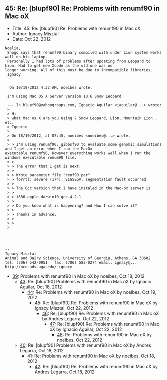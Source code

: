 ## 45: Re: [blupf90] Re: Problems with renumf90 in Mac oX

- Title: 45: Re: [blupf90] Re: Problems with renumf90 in Mac oX
- Author: Ignacy Misztal
- Date: Oct 22, 2012
```
Noelia,
 Shogo says that renumf90 binary compiled with under Lion system works well on his laptop. 
 Personally I had lots of problems after updating from Leopard to Lion. Had to get new Xcode as the old one was no
longer working. All of this must be due to incompatible libraries. 
 Ignacy

  
  On 10/19/2012 4:32 AM, noeibes wrote:

 I'm using Mac OS X Server version 10.6 Snow Leopard

 --- In blupf90@yahoogroups.com, Ignacio Aguilar <iaguilar@...> wrote:
 >
 > Hi 
 > what Mac os X are you using ? Snow Leopard, Lion, Mountain Lion , etc. 
 > Ignacio 
 > 
 > On 18/10/2012, at 07:45, noeibes <noeibes@...> wrote:
 > 
 > > I'm using renumf90, gibbsf90 to evaluate some genomic simulations and I get an error when I run the MacOx
executable renumf90, However everything works well when I run the windows executable renum90 file.
 > > 
 > > The error that I get is next:
 > > 
 > > Wrote parameter file "renf90.par"
 > > forrtl: severe (174): SIGSEGV, segmentation fault occurred
 > > 
 > > The Gcc version that I have instaled in the Mac-ox server is
 > > 
 > > i686-apple-darwin10-gcc-4.2.1
 > > 
 > > Do you know what is happening? and How I can solve it?
 > > 
 > > Thanks in advance,
 > > 
 > >
 >




-- 
Ignacy Misztal
Animal and Dairy Science, University of Georgia, Athens, GA 30602
tel: (706) 542-0951   fax: (706) 583-0274 email: ignacy@...   
http://nce.ads.uga.edu/~ignacy
```

- [39](0039.md): Problems with renumf90 in Mac oX by noeibes, Oct 18, 2012
    - [43](0043.md): Re: [blupf90] Problems with renumf90 in Mac oX by Ignacio Aguilar, Oct 18, 2012
        - [44](0044.md): Re: Problems with renumf90 in Mac oX by noeibes, Oct 19, 2012
            - [45](0045.md): Re: [blupf90] Re: Problems with renumf90 in Mac oX by Ignacy Misztal, Oct 22, 2012
                - [46](0046.md): Re: [blupf90] Re: Problems with renumf90 in Mac oX by Andres Legarra, Oct 22, 2012
                    - [47](0047.md): Re: [blupf90] Re: Problems with renumf90 in Mac oX by Ignacio Aguilar, Oct 22, 2012
                        - [48](0048.md): Re: Problems with renumf90 in Mac oX by noeibes, Oct 22, 2012
    - [40](0040.md): Re: [blupf90] Problems with renumf90 in Mac oX by Andres Legarra, Oct 18, 2012
        - [41](0041.md): Re: Problems with renumf90 in Mac oX by noeibes, Oct 18, 2012
            - [42](0042.md): Re: [blupf90] Re: Problems with renumf90 in Mac oX by Andres Legarra, Oct 18, 2012
